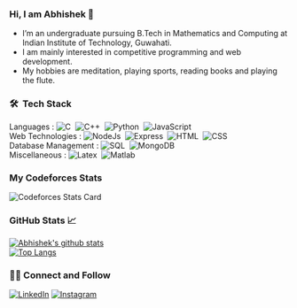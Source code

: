 ### Hi, I am Abhishek 👋

<!--- ![profile count](https://shields-io-visitor-counter.herokuapp.com/badge?page=abhishekagrahari123.abhishekagrahari123&label=Profile%20Views&labelColor=555555&logo=GitHub&logoColor=FFFFFF&color=1D70B8&style=for-the-badge)&nbsp; [![GitHub AbhishekSinghDhadwal](https://img.shields.io/github/followers/abhishekagrahari123?label=followers&style=for-the-badge)](https://github.com/sahil2609)&nbsp; -->


- I’m an undergraduate pursuing B.Tech in Mathematics and Computing at Indian Institute of Technology, Guwahati. 
- I am mainly interested in competitive programming and web development.
- My hobbies are meditation, playing sports, reading books and playing the flute.

### 🛠 &nbsp;Tech Stack

Languages : ![C](https://img.shields.io/badge/-C-05122A?style=flat&logo=C&logoColor=A8B9CC)&nbsp; ![C++](https://img.shields.io/badge/-C++-05122A?style=flat&logo=C%2B%2B&logoColor=00599C)&nbsp;   ![Python](https://img.shields.io/badge/-Python-05122A?style=flat&logo=python)&nbsp; ![JavaScript](https://img.shields.io/badge/-JavaScript-05122A?style=flat&logo=javascript)&nbsp; <br>
Web Technologies : ![NodeJs](https://img.shields.io/badge/-NodeJs-05122A?style=flat&logo=node.js)&nbsp; ![Express](https://img.shields.io/badge/-Express-05122A?style=flat&logo=express)&nbsp; ![HTML](https://img.shields.io/badge/-HTML-05122A?style=flat&logo=HTML5)&nbsp; ![CSS](https://img.shields.io/badge/-CSS-05122A?style=flat&logo=CSS3&logoColor=1572B6)&nbsp; <br>
Database Management : ![SQL](	https://img.shields.io/badge/-MySQL-05122A?style=flat&logo=mysql)&nbsp;
 ![MongoDB](https://img.shields.io/badge/-MongoDB-05122A?style=flat&logo=MongoDB)&nbsp; <br>
Miscellaneous : ![Latex](	https://img.shields.io/badge/Latex-05122A?style=flat&logo=latex)&nbsp; ![Matlab](	https://img.shields.io/badge/-Matlab-05122A?style=flat&logo=matlab)&nbsp; 


### My Codeforces Stats

![Codeforces Stats Card](https://codeforces-stats-api.herokuapp.com/stats?username=abhishek_1234&theme=2)

### GitHub Stats 📈
[![Abhishek's github stats](https://github-readme-stats.vercel.app/api?username=abhishekagrahari123&count_private=true&show_icons=true)](https://github.com/anuraghazra/github-readme-stats)<br>
[![Top Langs](https://github-readme-stats.vercel.app/api/top-langs/?username=abhishekagrahari123&layout=compact&langs_count=10)](https://github.com/anuraghazra/github-readme-stats)

### 🤝🏻 Connect and Follow

[![LinkedIn](https://img.shields.io/badge/LinkedIn-0077B5?style=for-the-badge&logo=linkedin&logoColor=white)](https://www.linkedin.com/in/aagrahari/)
[![Instagram](https://img.shields.io/badge/Instagram-E1306C?style=for-the-badge&logo=instagram&logoColor=white)](https://www.instagram.com/agrahari3832/)
